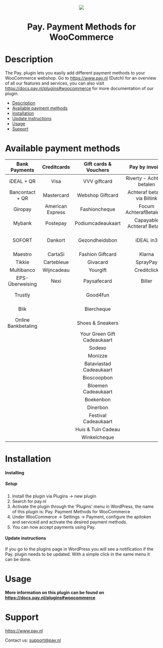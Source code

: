 <p align="center">
    <img src="https://www.pay.nl/uploads/1/brands/main_logo.png" />
  </p>
  <h1 align="center">Pay. Payment Methods for WooCommerce</h1>
  
  # Description
  
  The Pay. plugin lets you easily add different payment methods to your WooCommerce webshop. Go to https://www.pay.nl (Dutch) for an overview of all our features and services, you can also visit https://docs.pay.nl/plugins#woocommerce for more documentation of our plugin.
  
  - [Description](#description)
  - [Available payment methods](#available-payment-methods)
  - [Installation](#installation)
  - [Update instructions](#update-instructions)
  - [Usage](#usage)
  - [Support](#support)
  
  # Available payment methods
  
  Bank Payments  |   Creditcards    | Gift cards & Vouchers | Pay by invoice | Others | 
  :-----------: |:----------------:|:---------------------:| :-----------: | :-----------: |
  iDEAL + QR | Visa | VVV giftcard | Riverty - Achteraf betalen | Paypal
  Bancontact + QR | Mastercard | Webshop Giftcard | Achteraf betalen via Billink | Wechat Pay
  Giropay | American Express | Fashioncheque | Focum AchterafBetalen.nl | Amazon Pay
  Mybank | Postepay | Podiumcadeaukaart | Capayable Achteraf Betalen | Cashly
  SOFORT | Dankort | Gezondheidsbon | iDEAL in3 | Instore payments (PIN)
  Maestro | CartaSi | Fashion Giftcard | Klarna | Przelewy24
  Tikkie | Cartebleue | Givacard | SprayPay | Apple Pay
  Multibanco | Wijncadeau | Yourgift | Creditclick | Payconiq
  EPS-Überweising | Nexi | Paysafecard | Biller | Alipay
  Trustly |  | Good4fun |  | Phone payments
  Blik |  | Biercheque |  | Manual transfer
  Online Bankbetaling |  | Shoes & Sneakers |  | Incasso
   |  |  | Your Green Gift Cadeaukaart |  | Google Pay
   |  |  | Sodexo |  | 
   |  |  | Monizze |  | 
   |  |  | Bataviastad Cadeaukaart |  |
|  |  | Bioscoopbon |  |
|  |  | Bloemen Cadeaukaart |  |
|  |  | Boekenbon |  |
|  |  | Dinerbon |  |
|  |  | Festival Cadeaukaart |  |
|  |  | Huis & Tuin Cadeau |  |
|  |  | Winkelcheque |  |

# Installation
  #### Installing
  
  
  ##### Setup
  
  1. Install the plugin via Plugins -> new plugin
  2. Search for pay.nl
  3. Activate the plugin through the 'Plugins' menu in WordPress, the name of this plugin is: Pay. Payment Methods for WooCommerce
  4. Under WooCommerce -> Settings -> Payment, configure the apitoken and serviceid and activate the desired payment methods.
  5. You can now accept payments using Pay.
  
  #### Update instructions

  If you go to the plugins page in WordPress you will see a notification if the Pay. plugin needs to be updated. With a simple click in the same menu it can be done.
  
  # Usage
  
  **More information on this plugin can be found on https://docs.pay.nl/plugins#woocommerce**
  
  # Support
  https://www.pay.nl
  
  Contact us: support@pay.nl
